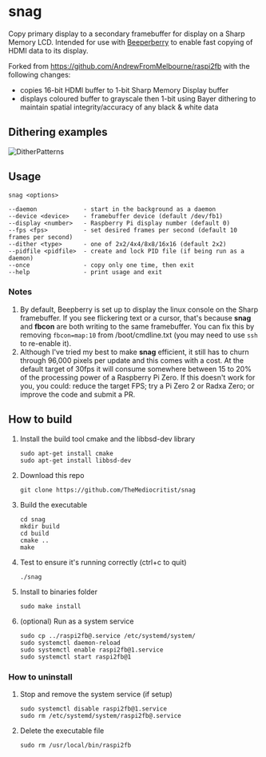 # snag
Copy primary display to a secondary framebuffer for display on a Sharp Memory LCD. Intended for use with [Beeperberry](https://beepberry.sqfmi.com) to enable fast copying of HDMI data to its display.

Forked from https://github.com/AndrewFromMelbourne/raspi2fb with the following changes:
* copies 16-bit HDMI buffer to 1-bit Sharp Memory Display buffer
* displays coloured buffer to grayscale then 1-bit using Bayer dithering to maintain spatial integrity/accuracy of any black & white data

## Dithering examples
![DitherPatterns](https://github.com/TheMediocritist/snag/assets/79881777/9cbcde9c-946f-45ee-acaa-2af6b710ca7c)

## Usage

    snag <options>

    --daemon             - start in the background as a daemon
    --device <device>    - framebuffer device (default /dev/fb1)
    --display <number>   - Raspberry Pi display number (default 0)
    --fps <fps>          - set desired frames per second (default 10 frames per second)
    --dither <type>      - one of 2x2/4x4/8x8/16x16 (default 2x2)
    --pidfile <pidfile>  - create and lock PID file (if being run as a daemon)
    --once               - copy only one time, then exit
    --help               - print usage and exit

### Notes
1. By default, Beepberry is set up to display the linux console on the Sharp framebuffer. If you see flickering text or a cursor, that's because **snag** and **fbcon** are both writing to the same framebuffer. You can fix this by removing `fbcon=map:10` from /boot/cmdline.txt (you may need to use `ssh` to re-enable it).
2. Although I've tried my best to make **snag** efficient, it still has to churn through 96,000 pixels per update and this comes with a cost. At the default target of 30fps it will consume somewhere between 15 to 20% of the processing power of a Raspberry Pi Zero. If this doesn't work for you, you could: reduce the target FPS; try a Pi Zero 2 or Radxa Zero; or improve the code and submit a PR.

## How to build

1. Install the build tool cmake and the libbsd-dev library
    ```
    sudo apt-get install cmake
    sudo apt-get install libbsd-dev
    ```
2. Download this repo
    ```
    git clone https://github.com/TheMediocritist/snag
    ```
4. Build the executable
    ```
    cd snag
    mkdir build
    cd build
    cmake ..
    make
    ```
3. Test to ensure it's running correctly (ctrl+c to quit)
    ```
    ./snag
    ```
4. Install to binaries folder
    ```
    sudo make install
    ```
5. (optional) Run as a system service
    ```
    sudo cp ../raspi2fb@.service /etc/systemd/system/
    sudo systemctl daemon-reload
    sudo systemctl enable raspi2fb@1.service
    sudo systemctl start raspi2fb@1
    ```
### How to uninstall

1. Stop and remove the system service (if setup)
    ```sudo systemctl stop raspi2fb@1
    sudo systemctl disable raspi2fb@1.service
    sudo rm /etc/systemd/system/raspi2fb@.service
    ```
2. Delete the executable file
    ```
    sudo rm /usr/local/bin/raspi2fb
    ```
